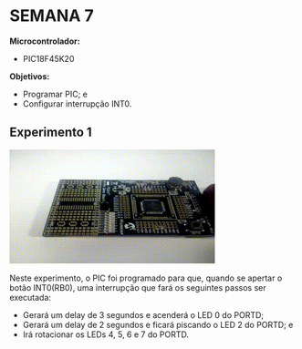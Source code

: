 # SEMANA 7

**Microcontrolador:** 
- PIC18F45K20

**Objetivos:**
- Programar PIC; e
- Configurar interrupção INT0.


## Experimento 1

![Experimento 1](./../../image/Semana7/experimento1.gif)

Neste experimento, o PIC foi programado para que, quando se apertar o botão INT0(RB0), uma interrupção que fará os seguintes passos ser executada:
- Gerará um delay de 3 segundos e acenderá o LED 0 do PORTD;
- Gerará um delay de 2 segundos e ficará piscando o LED 2 do PORTD; e
- Irá rotacionar os LEDs 4, 5, 6 e 7 do PORTD.
